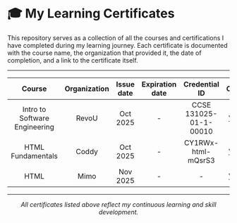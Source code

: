 # 🎓 My Learning Certificates

This repository serves as a collection of all the courses and certifications I have completed during my learning journey. Each certificate is documented with the course name, the organization that provided it, the date of completion, and a link to the certificate itself.

---

| Course | Organization | Issue date | Expiration date | Credential ID | Certificate |
|:------:|:------------:|:----------:|:---------------:|:-------------:|:-----------:|
| Intro to Software Engineering| RevoU | Oct 2025 | - | CCSE 131025-01-1-00010 | [View PDF](https://github.com/0xCGdev/learning-certificates/blob/main/RevoU/Intro%20to%20Software%20Engineering/SECC_CCSE%20131025-01-1-00010.pdf) |
| HTML Fundamentals | Coddy | Oct 2025 | - | CY1RWx-html-mQsrS3 | [View PDF](https://github.com/0xCGdev/learning-certificates/blob/main/Coddy/HTML%20Fundamentals/CY1RWx-html-mQsrS3.pdf) |
| HTML | Mimo | Nov 2025 | - | - | [View PDF](https://github.com/0xCGdev/learning-certificates/blob/main/Mimo/HTML/mimo-certificates-194.pdf) |

---
<p align="center">
  <i>All certificates listed above reflect my continuous learning and skill development.</i>
</p>
